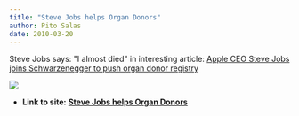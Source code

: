 ```yaml
---
title: "Steve Jobs helps Organ Donors"
author: Pito Salas
date: 2010-03-20
---
```




Steve Jobs says: "I almost died" in interesting article: [Apple CEO Steve Jobs
joins Schwarzenegger to push organ donor
registry](<http://www.mercurynews.com/breaking-news/ci_14714795>)

![](https://i0.wp.com/img.zemanta.com/pixy.gif?w=584)


* **Link to site:** **[Steve Jobs helps Organ Donors](None)**
